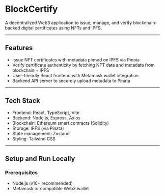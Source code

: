 # BlockCertify

A decentralized Web3 application to issue, manage, and verify blockchain-backed digital certificates using NFTs and IPFS.

---

## Features

- Issue NFT certificates with metadata pinned on IPFS via Pinata
- Verify certificate authenticity by fetching NFT data and metadata from blockchain + IPFS
- User-friendly React frontend with Metamask wallet integration
- Backend API server to securely upload metadata to Pinata

---

## Tech Stack

- Frontend: React, TypeScript, Vite
- Backend: Node.js, Express, Axios
- Blockchain: Ethereum smart contracts (Solidity)
- Storage: IPFS (via Pinata)
- State management: Zustand
- Styling: Tailwind CSS

---

## Setup and Run Locally

### Prerequisites

- Node.js (v16+ recommended)
- Metamask or compatible Web3 wallet


